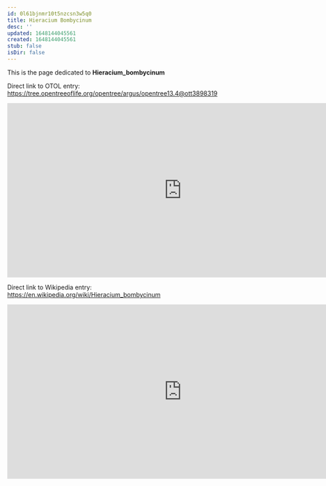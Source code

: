 ```yaml
---
id: 0l61bjnmr10t5nzcsn3w5q0
title: Hieracium Bombycinum
desc: ''
updated: 1648144045561
created: 1648144045561
stub: false
isDir: false
---
```

This is the page dedicated to **Hieracium_bombycinum**


Direct link to OTOL entry: https://tree.opentreeoflife.org/opentree/argus/opentree13.4@ott3898319



<html>
    <body>
    <iframe src="https://tree.opentreeoflife.org/opentree/argus/opentree13.4@ott3898319"
    width="800" height="400" frameborder="0" allowfullscreen> </iframe>
    </body>
</html>
    


Direct link to Wikipedia entry: https://en.wikipedia.org/wiki/Hieracium_bombycinum



<html>
    <body>
    <iframe src="https://en.wikipedia.org/wiki/Hieracium_bombycinum"
    width="800" height="400" frameborder="0" allowfullscreen> </iframe>
    </body>
</html>
    
